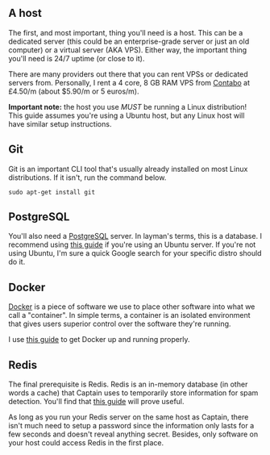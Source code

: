 ## A host

The first, and most important, thing you'll need is a host. This can be a dedicated server (this could be an enterprise-grade server or just an old computer) or a virtual server (AKA VPS). Either way, the important thing you'll need is 24/7 uptime (or close to it).

There are many providers out there that you can rent VPSs or dedicated servers from. Personally, I rent a 4 core, 8 GB RAM VPS from [Contabo](https://contabo.com) at £4.50/m (about $5.90/m or 5 euros/m).

**Important note:** the host you use _MUST_ be running a Linux distribution! This guide assumes you're using a Ubuntu host, but any Linux host will have similar setup instructions.

## Git

Git is an important CLI tool that's usually already installed on most Linux distributions. If it isn't, run the command below.
```
sudo apt-get install git
```

## PostgreSQL

You'll also need a [PostgreSQL](https://postgres.org) server. In layman's terms, this is a database. I recommend using [this guide](https://www.digitalocean.com/community/tutorials/how-to-install-and-use-postgresql-on-ubuntu-18-04) if you're using an Ubuntu server. If you're not using Ubuntu, I'm sure a quick Google search for your specific distro should do it.

## Docker

[Docker](https://docker.com) is a piece of software we use to place other software into what we call a "container". In simple terms, a container is an isolated environment that gives users superior control over the software they're running. 

I use [this guide](https://www.digitalocean.com/community/tutorials/how-to-install-and-use-docker-on-ubuntu-18-04) to get Docker up and running properly.

## Redis

The final prerequisite is Redis. Redis is an in-memory database (in other words a cache) that Captain uses to temporarily store information for spam detection. You'll find that [this guide](https://www.digitalocean.com/community/tutorials/how-to-install-and-secure-redis-on-ubuntu-18-04) will prove useful.

As long as you run your Redis server on the same host as Captain, there isn't much need to setup a password since the information only lasts for a few seconds and doesn't reveal anything secret. Besides, only software on your host could access Redis in the first place.